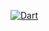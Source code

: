 [![Dart](https://github.com/andikatp/graphql-learn/actions/workflows/dart.yml/badge.svg)](https://github.com/andikatp/graphql-learn/actions/workflows/dart.yml)
